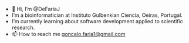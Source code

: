 - 👋 Hi, I’m @DeFariaJ
- I’m a bioinformatician at Instituto Gulbenkian Ciencia, Oeiras, Portugal.
- I’m currently learning about software development applied to scientific research.
- 📫 How to reach me goncalo.faria1@gmail.com 

<!---
DeFariaJ/DeFariaJ is a ✨ special ✨ repository because its `README.md` (this file) appears on your GitHub profile.
You can click the Preview link to take a look at your changes.
--->
